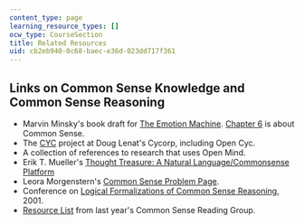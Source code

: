 ```yaml
---
content_type: page
learning_resource_types: []
ocw_type: CourseSection
title: Related Resources
uid: cb2eb940-0c68-baec-e36d-023dd717f361
---
```


Links on Common Sense Knowledge and Common Sense Reasoning
----------------------------------------------------------

*   Marvin Minsky's book draft for [The Emotion Machine](http://www.media.mit.edu/~minsky). [Chapter 6](http://web.media.mit.edu/~minsky/E6/eb6.html) is about Common Sense.
*   The [CYC](http://www.cyc.com/) project at Doug Lenat's Cycorp, including Open Cyc.
*   A collection of references to research that uses Open Mind.
*   Erik T. Mueller's [Thought Treasure: A Natural Language/Commonsense Platform](http://citeseerx.ist.psu.edu/viewdoc/download?doi=10.1.1.35.9720&rep=rep1&type=pdf)
*   Leora Morgenstern's [Common Sense Problem Page](http://www-formal.stanford.edu/leora/cs/).
*   Conference on [Logical Formalizations of Common Sense Reasoning](http://www.cs.nyu.edu/faculty/davise/commonsense01/), 2001.
*   [Resource List](https://www.media.mit.edu/projects/open-mind-common-sense/overview/) from last year's Common Sense Reading Group.